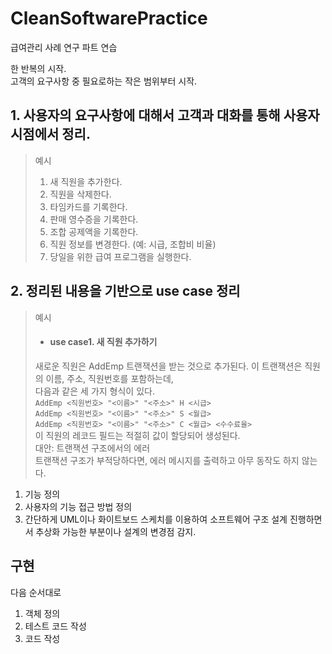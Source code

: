 # CleanSoftwarePractice  

급여관리 사례 연구 파트 연습  

한 반복의 시작.  
고객의 요구사항 중 필요로하는 작은 범위부터 시작.  

## 1. 사용자의 요구사항에 대해서 고객과 대화를 통해 사용자 시점에서 정리.  
> 예시
> 1. 새 직원을 추가한다.  
> 2. 직원을 삭제한다.  
> 3. 타임카드를 기록한다.
> 4. 판매 영수증을 기록한다.
> 5. 조합 공제액을 기록한다.
> 6. 직원 정보를 변경한다. (예: 시급, 조합비 비율)
> 7. 당일을 위한 급여 프로그램을 실행한다.

## 2. 정리된 내용을 기반으로 use case 정리
> 예시
> - #### use case1. 새 직원 추가하기  
> 새로운 직원은 AddEmp 트랜잭션을 받는 것으로 추가된다. 이 트랜잭션은 직원의 이름, 주소, 직원번호를 포함하는데,  
> 다음과 같은 세 가지 형식이 있다.  
> ` AddEmp <직원번호> "<이름>" "<주소>" H <시급> `  
> ` AddEmp <직원번호> "<이름>" "<주소>" S <월급> `  
> ` AddEmp <직원번호> "<이름>" "<주소>" C <월급> <수수료율> `  
> 이 직원의 레코드 필드는 적절히 값이 할당되어 생성된다.  
> 대안: 트랜잭션 구조에서의 에러  
> 트랜잭션 구조가 부적당하다면, 에러 메시지를 출력하고 아무 동작도 하지 않는다.

1. 기능 정의
2. 사용자의 기능 접근 방법 정의
3. 간단하게 UML이나 화이트보드 스케치를 이용하여 소프트웨어 구조 설계
진행하면서 추상화 가능한 부분이나 설계의 변경점 감지.

## 구현
다음 순서대로 
1. 객체 정의
2. 테스트 코드 작성
3. 코드 작성
